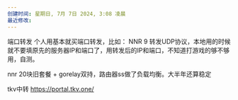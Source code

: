 ```yaml
---
创建时间: 星期日, 7月 7日 2024, 3:08 凌晨
最近修改: 
---
```

端口转发
个人用基本就买端口转发，比如：
NNR 9
转发UDP协议，本地用的时候就不要填原先的服务器IP和端口了，用转发后的IP和端口，不知道打游戏的够不够用，自测。

nnr 20块旧套餐 + gorelay双持，路由器ss做了负载均衡。大半年还算稳定


tkv中转
https://portal.tkv.one/


